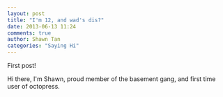 ```yaml
---
layout: post
title: "I'm 12, and wad's dis?"
date: 2013-06-13 11:24
comments: true
author: Shawn Tan
categories: "Saying Hi"
---
```


First post!

Hi there, I'm Shawn, proud member of the basement gang, and first
time user of octopress.


